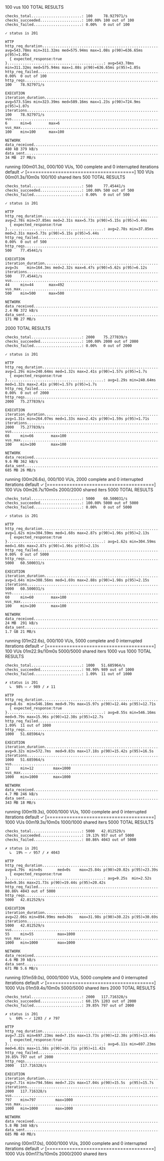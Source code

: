 100 vus
100	TOTAL RESULTS

    checks_total.......................: 100     78.927971/s
    checks_succeeded...................: 100.00% 100 out of 100
    checks_failed......................: 0.00%   0 out of 100

    ✓ status is 201

    HTTP
    http_req_duration.......................................................: avg=543.78ms min=311.32ms med=575.94ms max=1.08s p(90)=636.65ms p(95)=1.05s       
      { expected_response:true }............................................: avg=543.78ms min=311.32ms med=575.94ms max=1.08s p(90)=636.65ms p(95)=1.05s       
    http_req_failed.........................................................: 0.00%  0 out of 100
    http_reqs...............................................................: 100    78.927971/s

    EXECUTION
    iteration_duration......................................................: avg=573.51ms min=323.39ms med=589.16ms max=1.23s p(90)=724.9ms  p(95)=1.07s       
    iterations..............................................................: 100    78.927971/s
    vus.....................................................................: 6      min=6        max=6
    vus_max.................................................................: 100    min=100      max=100

    NETWORK
    data_received...........................................................: 480 kB 379 kB/s
    data_sent...............................................................: 34 MB  27 MB/s




running (00m01.3s), 000/100 VUs, 100 complete and 0 interrupted iterations
default ✓ [======================================] 100 VUs  00m01.3s/10m0s  100/100 shared iters
500	TOTAL RESULTS

    checks_total.......................: 500     77.45441/s
    checks_succeeded...................: 100.00% 500 out of 500
    checks_failed......................: 0.00%   0 out of 500

    ✓ status is 201

    HTTP
    http_req_duration.......................................................: avg=2.78s min=37.85ms med=2.31s max=5.73s p(90)=5.15s p(95)=5.44s
      { expected_response:true }............................................: avg=2.78s min=37.85ms med=2.31s max=5.73s p(90)=5.15s p(95)=5.44s
    http_req_failed.........................................................: 0.00%  0 out of 500
    http_reqs...............................................................: 500    77.45441/s

    EXECUTION
    iteration_duration......................................................: avg=3s    min=164.3ms med=2.32s max=6.47s p(90)=5.62s p(95)=6.12s
    iterations..............................................................: 500    77.45441/s
    vus.....................................................................: 44     min=44       max=492
    vus_max.................................................................: 500    min=500      max=500

    NETWORK
    data_received...........................................................: 2.4 MB 372 kB/s
    data_sent...............................................................: 171 MB 27 MB/s
2000	TOTAL RESULTS

    checks_total.......................: 2000    75.277839/s
    checks_succeeded...................: 100.00% 2000 out of 2000
    checks_failed......................: 0.00%   0 out of 2000

    ✓ status is 201

    HTTP
    http_req_duration.......................................................: avg=1.29s min=240.64ms med=1.32s max=2.41s p(90)=1.57s p(95)=1.7s
      { expected_response:true }............................................: avg=1.29s min=240.64ms med=1.32s max=2.41s p(90)=1.57s p(95)=1.7s
    http_req_failed.........................................................: 0.00%  0 out of 2000
    http_reqs...............................................................: 2000   75.277839/s

    EXECUTION
    iteration_duration......................................................: avg=1.31s min=264.07ms med=1.33s max=2.42s p(90)=1.59s p(95)=1.71s
    iterations..............................................................: 2000   75.277839/s
    vus.....................................................................: 66     min=66        max=100
    vus_max.................................................................: 100    min=100       max=100

    NETWORK
    data_received...........................................................: 9.6 MB 362 kB/s
    data_sent...............................................................: 685 MB 26 MB/s




running (00m26.6s), 000/100 VUs, 2000 complete and 0 interrupted iterations
default ✓ [======================================] 100 VUs  00m26.7s/10m0s  2000/2000 shared iters
5000	TOTAL RESULTS

    checks_total.......................: 5000    60.500031/s
    checks_succeeded...................: 100.00% 5000 out of 5000
    checks_failed......................: 0.00%   0 out of 5000

    ✓ status is 201

    HTTP
    http_req_duration.......................................................: avg=1.62s min=304.59ms med=1.68s max=2.87s p(90)=1.96s p(95)=2.13s
      { expected_response:true }............................................: avg=1.62s min=304.59ms med=1.68s max=2.87s p(90)=1.96s p(95)=2.13s
    http_req_failed.........................................................: 0.00%  0 out of 5000
    http_reqs...............................................................: 5000   60.500031/s

    EXECUTION
    iteration_duration......................................................: avg=1.64s min=308.56ms med=1.69s max=2.88s p(90)=1.98s p(95)=2.15s
    iterations..............................................................: 5000   60.500031/s
    vus.....................................................................: 60     min=60        max=100
    vus_max.................................................................: 100    min=100       max=100

    NETWORK
    data_received...........................................................: 24 MB  291 kB/s
    data_sent...............................................................: 1.7 GB 21 MB/s




running (01m22.6s), 000/100 VUs, 5000 complete and 0 interrupted iterations
default ✓ [======================================] 100 VUs  01m22.9s/10m0s  5000/5000 shared iters
1000 vus
1000	TOTAL RESULTS

    checks_total.......................: 1000   51.685964/s
    checks_succeeded...................: 98.90% 989 out of 1000
    checks_failed......................: 1.09%  11 out of 1000

    ✗ status is 201
      ↳  98% — ✓ 989 / ✗ 11

    HTTP
    http_req_duration.......................................................: avg=8.6s  min=546.16ms med=9.79s max=15.97s p(90)=12.44s p(95)=12.71s
      { expected_response:true }............................................: avg=8.55s min=546.16ms med=9.79s max=15.96s p(90)=12.38s p(95)=12.7s
    http_req_failed.........................................................: 1.09%  11 out of 1000
    http_reqs...............................................................: 1000   51.685964/s

    EXECUTION
    iteration_duration......................................................: avg=9.32s min=572.7ms  med=9.83s max=17.18s p(90)=15.42s p(95)=16.5s
    iterations..............................................................: 1000   51.685964/s
    vus.....................................................................: 12     min=12         max=1000
    vus_max.................................................................: 1000   min=1000       max=1000

    NETWORK
    data_received...........................................................: 4.7 MB 246 kB/s
    data_sent...............................................................: 343 MB 18 MB/s




running (00m19.3s), 0000/1000 VUs, 1000 complete and 0 interrupted iterations
default ✓ [======================================] 1000 VUs  00m19.3s/10m0s  1000/1000 shared iters
5000	TOTAL RESULTS

    checks_total.......................: 5000   42.012529/s
    checks_succeeded...................: 19.13% 957 out of 5000
    checks_failed......................: 80.86% 4043 out of 5000

    ✗ status is 201
      ↳  19% — ✓ 957 / ✗ 4043

    HTTP
    http_req_duration.......................................................: avg=4.79s  min=0s       med=0s    max=25.84s p(90)=20.02s p(95)=23.39s
      { expected_response:true }............................................: avg=9.25s  min=2.52s    med=9.16s max=21.73s p(90)=19.44s p(95)=20.42s
    http_req_failed.........................................................: 80.86% 4043 out of 5000
    http_reqs...............................................................: 5000   42.012529/s

    EXECUTION
    iteration_duration......................................................: avg=22.06s min=894.99ms med=30s   max=31.98s p(90)=30.22s p(95)=30.69s
    iterations..............................................................: 5000   42.012529/s
    vus.....................................................................: 55     min=55           max=1000
    vus_max.................................................................: 1000   min=1000         max=1000

    NETWORK
    data_received...........................................................: 4.6 MB 39 kB/s
    data_sent...............................................................: 671 MB 5.6 MB/s




running (01m59.0s), 0000/1000 VUs, 5000 complete and 0 interrupted iterations
default ✓ [======================================] 1000 VUs  01m59.4s/10m0s  5000/5000 shared iters
2000	TOTAL RESULTS

    checks_total.......................: 2000   117.716328/s
    checks_succeeded...................: 60.15% 1203 out of 2000
    checks_failed......................: 39.85% 797 out of 2000

    ✗ status is 201
      ↳  60% — ✓ 1203 / ✗ 797

    HTTP
    http_req_duration.......................................................: avg=7.22s min=697.23ms med=7.15s max=13.73s p(90)=12.38s p(95)=13.46s
      { expected_response:true }............................................: avg=6.11s min=697.23ms med=6.02s max=11.58s p(90)=10.71s p(95)=11.42s
    http_req_failed.........................................................: 39.85% 797 out of 2000
    http_reqs...............................................................: 2000   117.716328/s

    EXECUTION
    iteration_duration......................................................: avg=7.71s min=794.56ms med=7.22s max=17.04s p(90)=15.5s  p(95)=15.7s
    iterations..............................................................: 2000   117.716328/s
    vus.....................................................................: 797    min=797         max=1000
    vus_max.................................................................: 1000   min=1000        max=1000

    NETWORK
    data_received...........................................................: 5.8 MB 340 kB/s
    data_sent...............................................................: 685 MB 40 MB/s




running (00m17.0s), 0000/1000 VUs, 2000 complete and 0 interrupted iterations
default ✓ [======================================] 1000 VUs  00m17.1s/10m0s  2000/2000 shared iters




